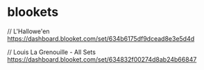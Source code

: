 # blookets
// L'Hallowe'en
https://dashboard.blooket.com/set/634b6175df9dcead8e3e5d4d

// Louis La Grenouille - All Sets
https://dashboard.blooket.com/set/634832f00274d8ab24b66847
